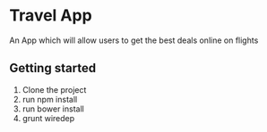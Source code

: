 # Travel App
An App which will allow users to get the best deals online on flights


## Getting started
1. Clone the project
2. run npm install
3. run bower install
4. grunt wiredep	